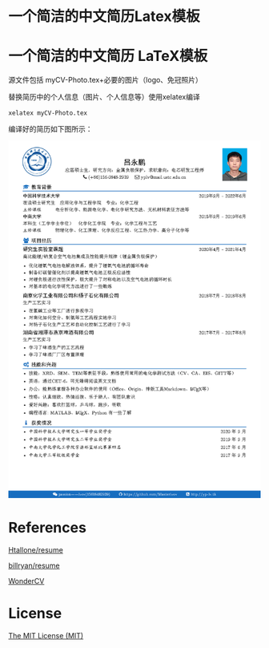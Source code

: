 # 一个简洁的中文简历Latex模板


# 一个简洁的中文简历 LaTeX模板

源文件包括 myCV-Photo.tex+必要的图片（logo、免冠照片）

替换简历中的个人信息（图片、个人信息等）使用xelatex编译

```
xelatex myCV-Photo.tex
```

编译好的简历如下图所示：

![image-resume](resume.png)

# References

[Htallone/resume](https://github.com/Htallone/myCV)

[billryan/resume](https://github.com/billryan/resume)

[WonderCV ](https://www.wondercv.com/zh-CN/resume_templates)

# License

[The MIT License (MIT)](http://opensource.org/licenses/MIT)

<!--more-->


